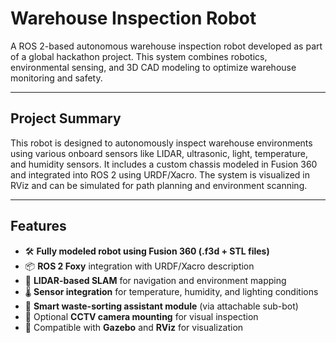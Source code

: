# Warehouse Inspection Robot

A ROS 2-based autonomous warehouse inspection robot developed as part of a global hackathon project. This system combines robotics, environmental sensing, and 3D CAD modeling to optimize warehouse monitoring and safety.

---

## Project Summary

This robot is designed to autonomously inspect warehouse environments using various onboard sensors like LIDAR, ultrasonic, light, temperature, and humidity sensors. It includes a custom chassis modeled in Fusion 360 and integrated into ROS 2 using URDF/Xacro. The system is visualized in RViz and can be simulated for path planning and environment scanning.

---

## Features

- 🛠️ **Fully modeled robot using Fusion 360 (.f3d + STL files)**
- 📦 **ROS 2 Foxy** integration with URDF/Xacro description
- 🧭 **LIDAR-based SLAM** for navigation and environment mapping
- 🌡️ **Sensor integration** for temperature, humidity, and lighting conditions
- 🧹 **Smart waste-sorting assistant module** (via attachable sub-bot)
- 📸 Optional **CCTV camera mounting** for visual inspection
- 🧾 Compatible with **Gazebo** and **RViz** for visualization

